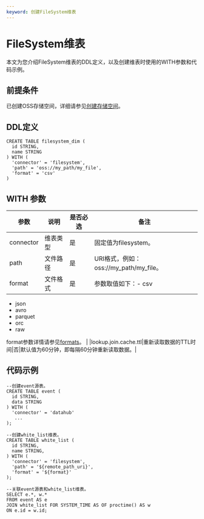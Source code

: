 ```yaml
---
keyword: 创建FileSystem维表
---
```


# FileSystem维表

本文为您介绍FileSystem维表的DDL定义，以及创建维表时使用的WITH参数和代码示例。

## 前提条件

已创建OSS存储空间，详细请参见[创建存储空间](/intl.zh-CN/快速入门/控制台快速入门/创建存储空间.md)。

## DDL定义

```
CREATE TABLE filesystem_dim (
  id STRING,
  name STRING
) WITH (
  'connector' = 'filesystem',
  'path' = 'oss://my_path/my_file',
  'format' = 'csv' 
)
```

## WITH 参数

|参数|说明|是否必选|备注|
|--|--|----|--|
|connector|维表类型|是|固定值为filesystem。|
|path|文件路径|是|URI格式，例如：oss://my\_path/my\_file。|
|format|文件格式|是|参数取值如下：-   csv
-   json
-   avro
-   parquet
-   orc
-   raw

format参数详情请参见[formats](https://ci.apache.org/projects/flink/flink-docs-master/zh/docs/connectors/table/formats/overview/)。 |
|lookup.join.cache.ttl|重新读取数据的TTL时间|否|默认值为60分钟，即每隔60分钟重新读取数据。|

## 代码示例

```
--创建event源表。
CREATE TABLE event (
  id STRING, 
  data STRING
) WITH (
  'connector' = 'datahub'
   ...
);

--创建white_list维表。
CREATE TABLE white_list (
  id STRING,
  name STRING,
) WITH (
  'connector' = 'filesystem',
  'path' = '${remote_path_uri}',
  'format' = '${format}'
);

--关联event源表和white_list维表。
SELECT e.*, w.*
FROM event AS e
JOIN white_list FOR SYSTEM_TIME AS OF proctime() AS w
ON e.id = w.id;
```


